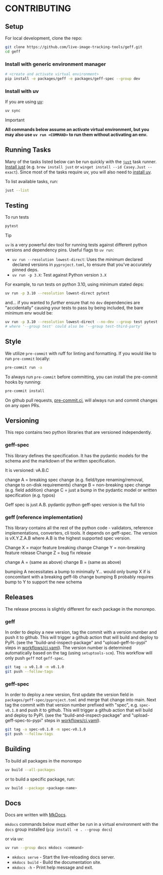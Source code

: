 # CONTRIBUTING

## Setup

For local development, clone the repo:

```sh
git clone https://github.com/live-image-tracking-tools/geff.git
cd geff
```

### Install with generic environment manager

```sh
# <create and activate virtual environment>
pip install -e packages/geff -e packages/geff-spec --group dev
```

### Install with uv

If you are using [uv](https://docs.astral.sh/uv/):

```sh
uv sync
```

> [!IMPORTANT]
> **All commands below assume an activate virtual environment, but you
> may also use `uv run <COMMAND>` to run them without activating an env.**

## Running Tasks

Many of the tasks listed below can be run quickly with the
[`just`](https://github.com/casey/just) task runner. [Install
just](https://just.systems/man/en/packages.html) (e.g. `brew install just` or
`winget install --id Casey.Just --exact`).  Since most of the tasks require uv,
you will also need to [install
uv](https://docs.astral.sh/uv/getting-started/installation/).

To list available tasks, run:

```sh
just --list
```

## Testing

To run tests

```sh
pytest
```

> [!TIP]
> `uv` is a very powerful dev tool for running tests against different
> python versions and dependency pins.  Useful flags to `uv run`:
>
> - `uv run --resolution lowest-direct`: Uses the *minimum* declared declared
>   versions in `pyproject.toml`, to ensure that you've accurately pinned deps.
> - `uv run -p 3.X`: Test against Python version `3.X`
>
> For example, to run tests on python 3.10, using minimum stated deps:
>
> ```sh
> uv run -p 3.10 --resolution lowest-direct pytest
> ```
>
> and... if you wanted to *further* ensure that no `dev` dependencies are "accidentally"
> causing your tests to pass by being included, the bare minimum env would be:
>
> ```sh
> uv run -p 3.10 --resolution lowest-direct --no-dev --group test pytest
> # where '--group test' could also be '--group test-third-party'
> ```

## Style

We utilize `pre-commit` with ruff for linting and formatting. If you would like to run `pre-commit` locally:

```sh
pre-commit run -a
```

To always run `pre-commit` before committing, you can install the pre-commit hooks by running:

```sh
pre-commit install
```

On github pull requests, [pre-commit.ci](https://pre-commit.ci/), will always run and commit changes on any open PRs.

## Versioning

This repo contains two python libraries that are versioned independently.

### geff-spec
This library defines the specification. It has the pydantic models for the schema and the markdown of the written specification.

It is versioned: vA.B.C

change A = breaking spec change (e.g. field/type renaming/removal, change to on-disk requirements)
change B = non-breaking spec change (e.g. field addition)
change C = just a bump in the pydantic model or written specification (e.g. typos)

Geff spec is just A.B.
pydantic python geff-spec version is the full trio

### geff (reference implementation)
This library contains all the rest of the python code - validators, reference implementations, converters, cli tools. It depends on geff-spec.
The version is vX.Y.Z.A.B where A.B is the highest supported spec version.

Change X = major feature breaking change
Change Y = non-breaking feature release
Change Z = bug fix release

change A = (same as above)
change B = (same as above)

bumping A necessitates a bump to minimally Y…
would only bump X if is concomitant with a breaking geff-lib change
bumping B probably requires bump to Y to support the new schema

## Releases

The release process is slightly different for each package in the monorepo.

### geff

In order to deploy a new version, tag the commit with a version number and push
it to github. This will trigger a github action that will build and deploy to
PyPI. (see the "build-and-inspect-package" and "upload-geff-to-pypi" steps in
[workflows/ci.yaml](./.github/workflows/ci.yaml)). The version number is
determined automatically based on the tag (using `setuptools-scm`). This workflow
will only push `geff` not `geff-spec`. 

```sh
git tag -a v0.1.0 -m v0.1.0
git push --follow-tags
```

### geff-spec

In order to deploy a new version, first update the version field in `packages/geff-spec/pyproject.toml`
and merge that change into main. Next tag the commit with that version number prefixed with "spec", e.g.
`spec-v0.1.0` and push it to github. This will trigger a github action that will build and deploy to
PyPI. (see the "build-and-inspect-package" and "upload-geff-spec-to-pypi" steps in
[workflows/ci.yaml](./.github/workflows/ci.yaml)).

```sh
git tag -a spec-v0.1.0 -m spec-v0.1.0
git push --follow-tags
```

## Building

To build all packages in the monorepo

```sh
uv build --all-packages
```

or to build a specific package, run:

```sh
uv build --package <package-name>
```

## Docs

Docs are written with [MkDocs](https://www.mkdocs.org).

`mkdocs` commands below must either be run in a virtual environment with the
`docs` group installed (`pip install -e . --group docs`)

or via uv:  

```sh
uv run --group docs mkdocs <command>
```

- `mkdocs serve` - Start the live-reloading docs server.
- `mkdocs build` - Build the documentation site.
- `mkdocs -h` - Print help message and exit.
